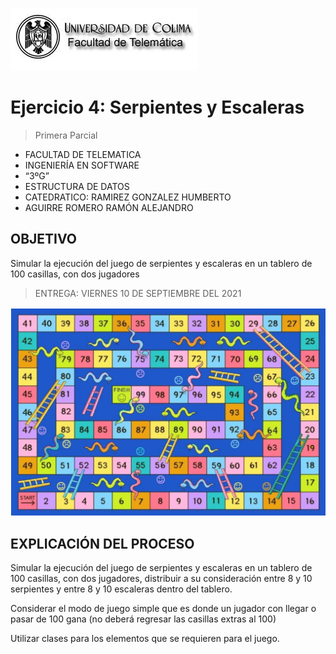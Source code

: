 ![Logo](img/ucol-logo.jpg)

# Ejercicio 4: Serpientes y Escaleras

> Primera Parcial

- FACULTAD DE TELEMATICA
- INGENIERÍA EN SOFTWARE
- “3ºG”
- ESTRUCTURA DE DATOS
- CATEDRATICO: RAMIREZ GONZALEZ HUMBERTO
- AGUIRRE ROMERO RAMÓN ALEJANDRO

## OBJETIVO

Simular la ejecución del juego de serpientes y escaleras en un tablero de 100 casillas, con dos jugadores

> ENTREGA: VIERNES 10 DE SEPTIEMBRE DEL 2021

![Ejemplo](img/SyE.png)

## EXPLICACIÓN DEL PROCESO

Simular la ejecución del juego de serpientes y escaleras en un tablero de 100 casillas, con dos jugadores, distribuir a su consideración entre 8 y 10 serpientes y entre 8 y 10 escaleras dentro del tablero.

Considerar el modo de juego simple que es donde un jugador con llegar o pasar de 100 gana (no deberá regresar las casillas extras al 100)

Utilizar clases para los elementos que se requieren para el juego.
